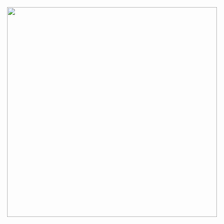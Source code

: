 <p align="center">
<img src="https://user-images.githubusercontent.com/62958782/180626398-2aef48dc-1f3e-437f-9311-d18fb27d3272.png" width="480">
</p>
